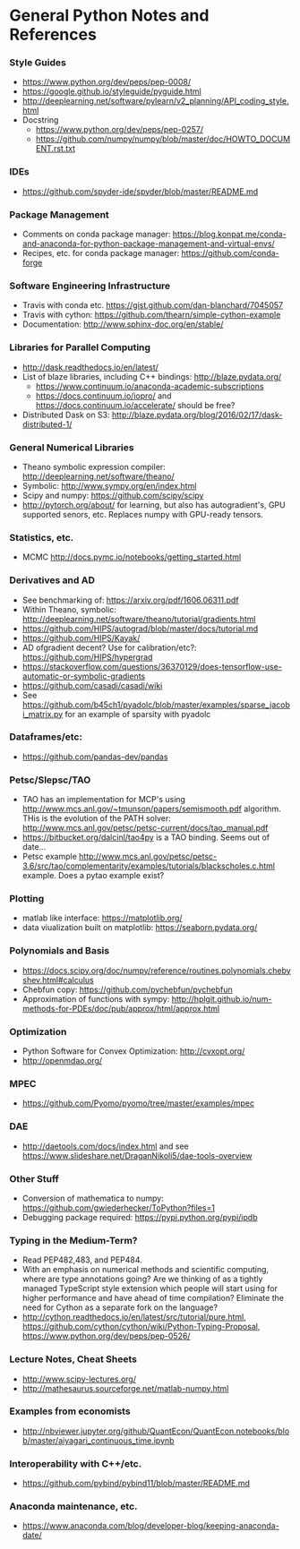 # General Python Notes and References

### Style Guides

- https://www.python.org/dev/peps/pep-0008/
- https://google.github.io/styleguide/pyguide.html
- http://deeplearning.net/software/pylearn/v2_planning/API_coding_style.html
- Docstring
  - https://www.python.org/dev/peps/pep-0257/
  - https://github.com/numpy/numpy/blob/master/doc/HOWTO_DOCUMENT.rst.txt

### IDEs
- https://github.com/spyder-ide/spyder/blob/master/README.md
  
### Package Management

- Comments on conda package manager: https://blog.konpat.me/conda-and-anaconda-for-python-package-management-and-virtual-envs/
- Recipes, etc. for conda package manager: https://github.com/conda-forge

### Software Engineering Infrastructure

- Travis with conda etc. https://gist.github.com/dan-blanchard/7045057
- Travis with cython: https://github.com/thearn/simple-cython-example
- Documentation: http://www.sphinx-doc.org/en/stable/


### Libraries for Parallel Computing

- http://dask.readthedocs.io/en/latest/
- List of blaze libraries, including C++ bindings: http://blaze.pydata.org/
  - https://www.continuum.io/anaconda-academic-subscriptions
  - https://docs.continuum.io/iopro/ and https://docs.continuum.io/accelerate/ should be free?
- Distributed Dask on S3: http://blaze.pydata.org/blog/2016/02/17/dask-distributed-1/

### General Numerical Libraries

- Theano symbolic expression compiler: http://deeplearning.net/software/theano/
- Symbolic: http://www.sympy.org/en/index.html
- Scipy and numpy: https://github.com/scipy/scipy
- http://pytorch.org/about/ for learning, but also has autogradient's, GPU supported senors, etc.  Replaces numpy with  GPU-ready tensors.

### Statistics, etc.
- MCMC http://docs.pymc.io/notebooks/getting_started.html


### Derivatives and AD

- See benchmarking of: https://arxiv.org/pdf/1606.06311.pdf
- Within Theano, symbolic: http://deeplearning.net/software/theano/tutorial/gradients.html
- https://github.com/HIPS/autograd/blob/master/docs/tutorial.md
- https://github.com/HIPS/Kayak/
- AD ofgradient decent?  Use for calibration/etc?: https://github.com/HIPS/hypergrad
- https://stackoverflow.com/questions/36370129/does-tensorflow-use-automatic-or-symbolic-gradients
- https://github.com/casadi/casadi/wiki
- See https://github.com/b45ch1/pyadolc/blob/master/examples/sparse_jacobi_matrix.py for an example of sparsity with pyadolc

### Dataframes/etc:

- https://github.com/pandas-dev/pandas


### Petsc/Slepsc/TAO
- TAO has an implementation for MCP's using http://www.mcs.anl.gov/~tmunson/papers/semismooth.pdf algorithm.  THis is the evolution of the PATH solver: http://www.mcs.anl.gov/petsc/petsc-current/docs/tao_manual.pdf
- https://bitbucket.org/dalcinl/tao4py is a TAO binding.  Seems out of date...
- Petsc example http://www.mcs.anl.gov/petsc/petsc-3.6/src/tao/complementarity/examples/tutorials/blackscholes.c.html example.  Does a pytao example exist?

### Plotting

- matlab like interface: https://matplotlib.org/
- data viualization built on matplotlib: https://seaborn.pydata.org/

### Polynomials and Basis

- https://docs.scipy.org/doc/numpy/reference/routines.polynomials.chebyshev.html#calculus
- Chebfun copy: https://github.com/pychebfun/pychebfun
- Approximation of functions with sympy: http://hplgit.github.io/num-methods-for-PDEs/doc/pub/approx/html/approx.html

### Optimization

-  Python Software for Convex Optimization: http://cvxopt.org/
- http://openmdao.org/


### MPEC
- https://github.com/Pyomo/pyomo/tree/master/examples/mpec

### DAE
- http://daetools.com/docs/index.html and see https://www.slideshare.net/DraganNikoli5/dae-tools-overview

### Other Stuff

- Conversion of mathematica to numpy: https://github.com/gwiederhecker/ToPython?files=1
- Debugging package required: https://pypi.python.org/pypi/ipdb

### Typing in the Medium-Term?

- Read PEP482,483, and PEP484. 
- With an emphasis on numerical methods and scientific computing, where are type annotations going?  Are we thinking of as a tightly managed TypeScript style extension which people will start using for higher performance and have ahead of time compilation?  Eliminate the need for Cython as a separate fork on the language?
- http://cython.readthedocs.io/en/latest/src/tutorial/pure.html, https://github.com/cython/cython/wiki/Python-Typing-Proposal, https://www.python.org/dev/peps/pep-0526/

### Lecture Notes, Cheat Sheets

- http://www.scipy-lectures.org/
- http://mathesaurus.sourceforge.net/matlab-numpy.html

### Examples from economists
- http://nbviewer.jupyter.org/github/QuantEcon/QuantEcon.notebooks/blob/master/aiyagari_continuous_time.ipynb

### Interoperability with C++/etc.
- https://github.com/pybind/pybind11/blob/master/README.md

### Anaconda maintenance, etc.
- https://www.anaconda.com/blog/developer-blog/keeping-anaconda-date/